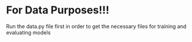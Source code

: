 # For Data Purposes!!!

Run the data.py file first in order to get the necessary files for training and evaluating models